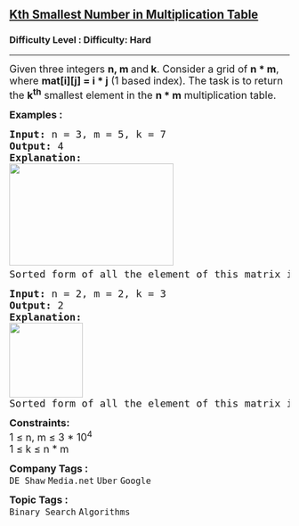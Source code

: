 <h2><a href="https://www.geeksforgeeks.org/problems/kth-smallest-number-in-multiplication-table/1?page=1&company=Uber,Media.net&sortBy=submissions">Kth Smallest Number in Multiplication Table</a></h2><h3>Difficulty Level : Difficulty: Hard</h3><hr><div class="problems_problem_content__Xm_eO"><p><span style="font-size: 18px;">Given three integers <strong>n, m </strong>and<strong> k</strong>. Consider a grid of <strong>n * m</strong>, where <strong>mat[i][j] = i * j</strong> (1 based index). The task is to return the <strong>k<sup>th</sup></strong> smallest element in the&nbsp;<strong>n&nbsp;* m</strong>&nbsp;multiplication table.</span></p>
<p><span style="font-size: 18px;"><strong>Examples :</strong></span></p>
<pre><span style="font-size: 18px;"><strong>Input: </strong>n = 3, m = 5, k = 7
<strong>Output: </strong>4
<strong>Explanation:</strong> 
<img style="height: 183px; width: 295px;" src="https://media.geeksforgeeks.org/img-practice/prod/addEditProblem/895764/Web/Other/matrix  3_1752732959.webp" alt="">
Sorted form of all the element of this matrix is [1, 2, 2, 3, 3, 4, 4, 5, 6, 6, 8, 9, 10, 12, 15] and the </span><span style="font-size: 14pt;">7<sup style="font-family: -apple-system, BlinkMacSystemFont, 'Segoe UI', Roboto, Oxygen, Ubuntu, Cantarell, 'Open Sans', 'Helvetica Neue', sans-serif;">th </sup>smallest element is 4.</span></pre>
<pre><span style="font-size: 18px;"><strong>Input: </strong>n = 2, m = 2, k = 3
<strong>Output: </strong>2<br><strong>Explanation: <br><img src="https://media.geeksforgeeks.org/img-practice/prod/addEditProblem/895764/Web/Other/blobid0_1752733555.webp" width="132" height="134"><br></strong>Sorted form of all the element of this matrix is [1, 2, 2, 4] and 3rd smallest element </span><span style="font-size: 14pt;">is 2.</span></pre>
<p><span style="font-size: 18px;"><strong>Constraints:</strong><br>1 ≤ n, m ≤ 3 * 10<sup>4</sup><br>1 ≤ k ≤ n * m</span></p></div><p><span style=font-size:18px><strong>Company Tags : </strong><br><code>DE Shaw</code>&nbsp;<code>Media.net</code>&nbsp;<code>Uber</code>&nbsp;<code>Google</code>&nbsp;<br><p><span style=font-size:18px><strong>Topic Tags : </strong><br><code>Binary Search</code>&nbsp;<code>Algorithms</code>&nbsp;
